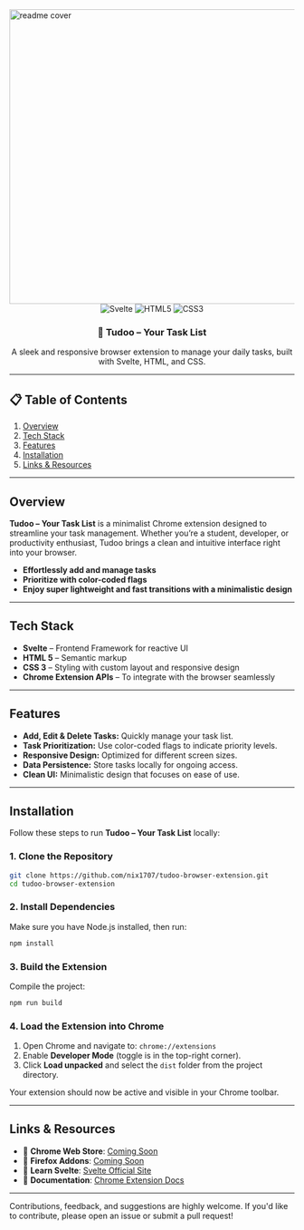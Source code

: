 <img width="1800" height="520" alt="readme cover" src="https://github.com/user-attachments/assets/b476dad7-ee52-435f-82c7-6dd7f6c641d3" />

<div align="center">
  <img src="https://img.shields.io/badge/-Svelte-black?style=for-the-badge&logo=svelte&logoColor=FF3E00&color=000000" alt="Svelte" />
  <img src="https://img.shields.io/badge/-HTML_5-black?style=for-the-badge&logo=html5&logoColor=white&color=E34F26" alt="HTML5" />
  <img src="https://img.shields.io/badge/-CSS_3-black?style=for-the-badge&logo=css3&logoColor=white&color=1572B6" alt="CSS3" />
</div>

<h3 align="center">📝 Tudoo – Your Task List</h3>

<div align="center">
  A sleek and responsive browser extension to manage your daily tasks, built with Svelte, HTML, and CSS.
</div>

---
## 📋 Table of Contents

1. [Overview](#overview)
2. [Tech Stack](#tech-stack)
3. [Features](#features)
4. [Installation](#installation)
5. [Links & Resources](#links--resources)


---

## Overview

**Tudoo – Your Task List** is a minimalist Chrome extension designed to streamline your task management. Whether you’re a student, developer, or productivity enthusiast, Tudoo brings a clean and intuitive interface right into your browser.

- **Effortlessly add and manage tasks**
- **Prioritize with color-coded flags**
- **Enjoy super lightweight and fast transitions with a minimalistic design**
---

## Tech Stack

- **Svelte** – Frontend Framework for reactive UI
- **HTML 5** – Semantic markup
- **CSS 3** – Styling with custom layout and responsive design
- **Chrome Extension APIs** – To integrate with the browser seamlessly

---

## Features

- **Add, Edit & Delete Tasks:** Quickly manage your task list.
- **Task Prioritization:** Use color-coded flags to indicate priority levels.
- **Responsive Design:** Optimized for different screen sizes.
- **Data Persistence:** Store tasks locally for ongoing access.
- **Clean UI:** Minimalistic design that focuses on ease of use.

---

## Installation

Follow these steps to run **Tudoo – Your Task List** locally:

### 1. Clone the Repository

```bash
git clone https://github.com/nix1707/tudoo-browser-extension.git
cd tudoo-browser-extension
```

### 2. Install Dependencies

Make sure you have Node.js installed, then run:

```bash
npm install
```

### 3. Build the Extension

Compile the project:

```bash
npm run build
```

### 4. Load the Extension into Chrome

1. Open Chrome and navigate to: `chrome://extensions`
2. Enable **Developer Mode** (toggle is in the top-right corner).
3. Click **Load unpacked** and select the `dist` folder from the project directory.

Your extension should now be active and visible in your Chrome toolbar.

---

## Links & Resources

- 🔗 **Chrome Web Store**: [Coming Soon](https://chrome.google.com/webstore)
- 🔗 **Firefox Addons**: [Coming Soon](https://addons.mozilla.org/en-GB/firefox/)
- 📖 **Learn Svelte**: [Svelte Official Site](https://svelte.dev/)
- 📝 **Documentation**: [Chrome Extension Docs](https://developer.chrome.com/docs/extensions/)

---

Contributions, feedback, and suggestions are highly welcome. If you'd like to contribute, please open an issue or submit a pull request!
